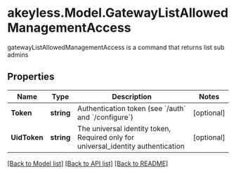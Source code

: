 # akeyless.Model.GatewayListAllowedManagementAccess
gatewayListAllowedManagementAccess is a command that returns list sub admins

## Properties

Name | Type | Description | Notes
------------ | ------------- | ------------- | -------------
**Token** | **string** | Authentication token (see &#x60;/auth&#x60; and &#x60;/configure&#x60;) | [optional] 
**UidToken** | **string** | The universal identity token, Required only for universal_identity authentication | [optional] 

[[Back to Model list]](../README.md#documentation-for-models) [[Back to API list]](../README.md#documentation-for-api-endpoints) [[Back to README]](../README.md)

